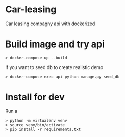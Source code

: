 # Car-leasing

Car leasing compagny api with dockerized 

# Build image and try api

```
> docker-compose up --build
```

If you want to seed db to create realistic demo

```
> docker-compose exec api python manage.py seed_db
```


# Install for dev

Run a
```
> python -m virtualenv venv
> source venv/bin/activate
> pip install -r requirements.txt
```
